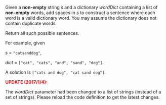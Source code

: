 

Given a **non-empty** string *s* and a dictionary *wordDict* containing a list of **non-empty** words, add spaces in *s* to construct a sentence where each word is a valid dictionary word. You may assume the dictionary does not contain duplicate words.



Return all such possible sentences.



For example, given<br>
*s* = `"catsanddog"`,<br>
*dict* = `["cat", "cats", "and", "sand", "dog"]`.



A solution is `["cats and dog", "cat sand dog"]`.



**<font color="red">UPDATE (2017/1/4):</font>**<br />
The *wordDict* parameter had been changed to a list of strings (instead of a set of strings). Please reload the code definition to get the latest changes.

